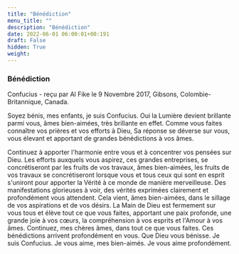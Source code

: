 ```yaml
---
title: "Bénédiction"
menu_title: ""
description: "Bénédiction"
date: 2022-06-01 06:00:01+00:191
draft: False
hidden: True
weight:
---
```

### Bénédiction

Confucius - reçu par Al Fike le 9 Novembre 2017, Gibsons, Colombie-Britannique, Canada.

Soyez bénis, mes enfants, je suis Confucius. Oui la Lumière devient brillante parmi vous, âmes bien-aimées, très brillante en effet. Comme vous faites connaître vos prières et vos efforts à Dieu, Sa réponse se déverse sur vous, vous élevant et apportant de grandes bénédictions à vos âmes.

Continuez à apporter l'harmonie entre vous et à concentrer vos pensées sur Dieu. Les efforts auxquels vous aspirez, ces grandes entreprises, se concrétiseront par les fruits de vos travaux, âmes bien-aimées, les fruits de vos travaux se concrétiseront lorsque vous et tous ceux qui sont en esprit s'uniront pour apporter la Vérité à ce monde de manière merveilleuse. Des manifestations glorieuses à voir, des vérités exprimées clairement et profondément vous attendent. Cela vient, âmes bien-aimées, dans le sillage de vos aspirations et de vos désirs. La Main de Dieu est fermement sur vous tous et élève tout ce que vous faites, apportant une paix profonde, une grande joie à vos cœurs, la compréhension à vos esprits et l'Amour à vos âmes. Continuez, mes chères âmes, dans tout ce que vous faites. Ces bénédictions arrivent profondément en vous. Que Dieu vous bénisse. Je suis Confucius. Je vous aime, mes bien-aimés. Je vous aime profondément.
